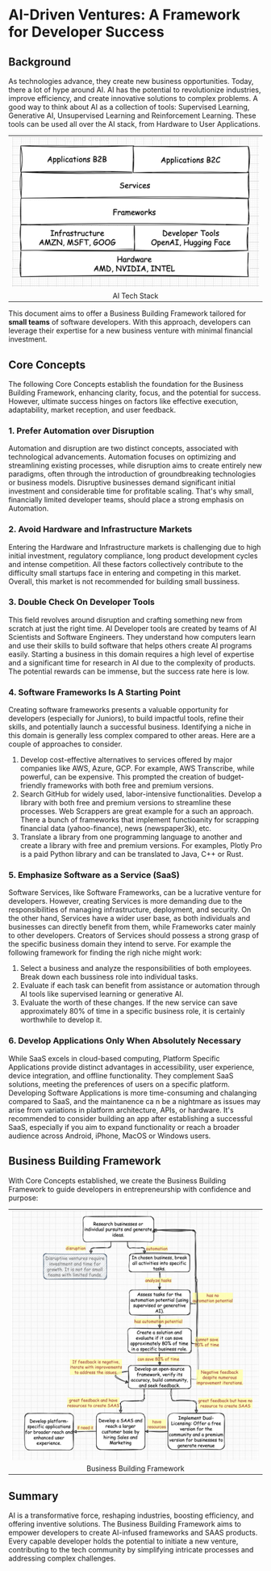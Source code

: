 # AI-Driven Ventures: A Framework for Developer Success


## Background
As technologies advance, they create new business opportunities. Today, there a lot of hype around AI. AI has the potential to revolutionize industries, improve efficiency, and create innovative solutions to complex problems.  A good way to think about AI as a collection of tools: Supervised Learning, Generative AI, Unsupervised Learning and Reinforcement Learning. These tools can be used all over the AI stack, from Hardware to User Applications.

<table width="256px">
  <tr>
    <td><img src="/posts/opportunities-in-ai-2023/landscape.png"/></td>
  </tr>
  <tr>
    <td align="center">AI Tech Stack</td>
  </tr>
</table> 

This document aims to offer a Business Building Framework tailored for <b>small teams</b> of software developers. With this approach, developers can leverage their expertise for a new business venture with minimal financial investment.


## Core Concepts
The following Core Concepts establish the foundation for the Business Building Framework, enhancing clarity, focus, and the potential for success. However, ultimate success hinges on factors like effective execution, adaptability, market reception, and user feedback.


### 1. Prefer Automation over Disruption
Automation and disruption are two distinct concepts, associated with technological advancements. Automation focuses on optimizing and streamlining existing processes, while disruption aims to create entirely new paradigms, often through the introduction of groundbreaking technologies or business models. Disruptive businesses demand significant initial investment and considerable time for profitable scaling. That's why small, financially limited developer teams, should place a strong emphasis on Automation.


### 2. Avoid Hardware and Infrastructure Markets
Entering the Hardware and Infrastructure markets is challenging due to high initial investment, regulatory compliance, long product development cycles and intense competition. All these factors collectively contribute to the difficulty small startups face in entering and competing in this market. Overall, this market is not recommended for building small bussiness.


### 3. Double Check On Developer Tools
This field revolves around disruption and crafting something new from scratch at just the right time. AI Developer tools are created by teams of AI Scientists and Software Engineers. They understand how computers learn and use their skills to build software that helps others create AI programs easily. Starting a business in this domain requires a high level of expertise and a significant time for research in AI due to the complexity of products. The potential rewards can be immense, but the success rate here is low.


### 4. Software Frameworks Is A Starting Point
Creating software frameworks presents a valuable opportunity for developers (especially for Juniors), to build impactful tools, refine their skills, and potentially launch a successful business. Identifying a niche in this domain is generally less complex compared to other areas. Here are a couple of approaches to consider.
1. Develop cost-effective alternatives to services offered by major companies like AWS, Azure, GCP. For example, AWS Transcribe, while powerful, can be expensive. This prompted the creation of budget-friendly frameworks with both free and premium versions.
2. Search GitHub for widely used, labor-intensive functionalities. Develop a library with both free and premium versions to streamline these processes. Web Scrappers are great example for a such an approach. There a bunch of frameworks that implement functioanity for scrapping financial data (yahoo-finance), news (newspaper3k), etc. 
3. Translate a library from one programming language to another and create a library with free and premium versions. For examples, Plotly Pro is a paid Python library and can be translated to Java, C++ or Rust.


### 5. Emphasize Software as a Service (SaaS)
Software Services, like Software Frameworks, can be a lucrative venture for developers. However, creating Services is more demanding due to the responsibilities of managing infrastructure, deployment, and security. On the other hand, Services have a wider user base, as both individuals and businesses can directly benefit from them, while Frameworks cater mainly to other developers. Creators of Services should possess a strong grasp of the specific business domain they intend to serve. For example the following framework for finding the righ niche might work:
1. Select a business and analyze the responsibilities of both employees. Break down each bussiness role into individual tasks.
2. Evaluate if each task can benefit from assistance or automation through AI tools like supervised learning or generative AI.
3. Evaluate the worth of these changes. If the new service can save approximately 80% of time in a specific business role, it is certainly worthwhile to develop it.


### 6. Develop Applications Only When Absolutely Necessary
While SaaS excels in cloud-based computing, Platform Specific Applications provide distinct advantages in accessibility, user experience, device integration, and offline functionality. They complement SaaS solutions, meeting the preferences of users on a specific platform. Developing Software Applications is more time-consuming and chalanging compared to SaaS, and the maintanence ca n be a nightmare as issues may arise from variations in platform architecture, APIs, or hardware. It's recommended to consider building an app after establishing a successful SaaS, especially if you aim to expand functionality or reach a broader audience across Android, iPhone, MacOS or Windows users.


## Business Building Framework
With Core Concepts established, we create the Business Building Framework to guide developers in entrepreneurship with confidence and purpose:

<table width="256px">
  <tr>
    <td><img src="/posts/opportunities-in-ai-2023/framework.png"/></td>
  </tr>
  <tr>
    <td align="center">Business Building Framework</td>
  </tr>
</table> 


## Summary 
AI is a transformative force, reshaping industries, boosting efficiency, and offering inventive solutions. The Business Building Framework aims to empower developers to create AI-infused frameworks and SAAS products. Every capable developer holds the potential to initiate a new venture, contributing to the tech community by simplifying intricate processes and addressing complex challenges.















